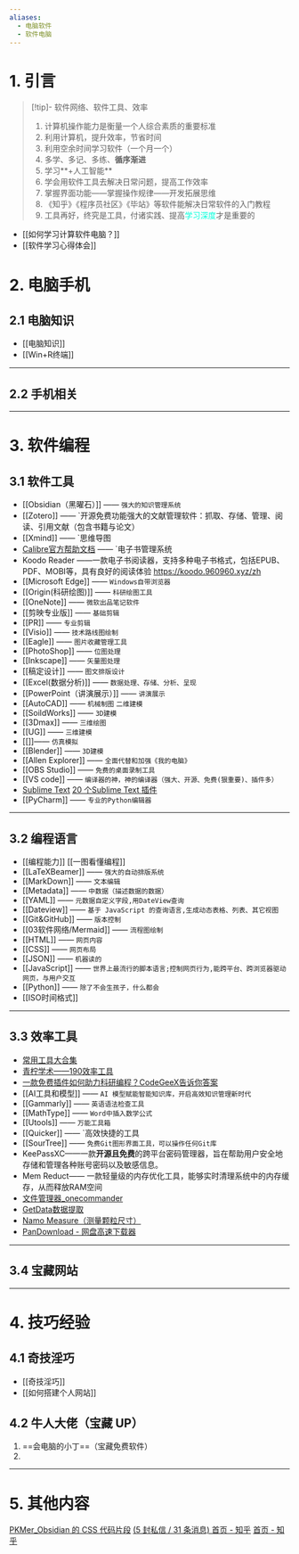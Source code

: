 ```yaml
---
aliases:
  - 电脑软件
  - 软件电脑
---
```

# 1. 引言 
> [!tip]- 软件网络、软件工具、效率
> 1. 计算机操作能力是衡量一个人综合素质的重要标准
> 2. 利用计算机，提升效率，节省时间
> 3. 利用空余时间学习软件（一个月一个）
> 4. 多学、多记、多练、**循序渐进**
> 5. 学习**+人工智能**
> 6. 学会用软件工具去解决日常问题，提高工作效率
> 7.  掌握界面功能——掌握操作规律——开发拓展思维
> 8. 《知乎》《程序员社区》《毕站》等软件能解决日常软件的入门教程
> 9. 工具再好，终究是工具，付诸实践、提高<font color="#00ffdc">学习深度</font>才是重要的 
- [[如何学习计算软件电脑？]]
- [[软件学习心得体会]]
# 2. 电脑手机 
## 2.1 电脑知识 
- [[电脑知识]]
- [[Win+R终端]]
---
## 2.2 手机相关 



---
# 3. 软件编程
## 3.1 软件工具 
- [[Obsidian（黑曜石）]] —— `强大的知识管理系统`
- [[Zotero]] —— `开源免费功能强大的文献管理软件：抓取、存储、管理、阅读、引用文献（包含书籍与论文）
-  [[Xmind]] —— `思维导图
- [Calibre官方帮助文档](https://manual.calibre-ebook.com/zh_CN/index.html) —— `电子书管理系统
- Koodo Reader ——一款电子书阅读器，支持多种电子书格式，包括EPUB、PDF、MOBI等，具有良好的阅读体验 https://koodo.960960.xyz/zh
- [[Microsoft Edge]] —— `Windows自带浏览器  `
- [[Origin(科研绘图)]] —— `科研绘图工具`
- [[OneNote]] —— `微软出品笔记软件 `
- [[剪映专业版]] —— `基础剪辑` 
- [[PR]] —— `专业剪辑`
- [[Visio]] —— `技术路线图绘制`
- [[Eagle]] —— `图片收藏管理工具`
- [[PhotoShop]] —— `位图处理`
- [[Inkscape]] —— `矢量图处理`
- [[稿定设计]] —— `图文排版设计`
- [[Excel(数据分析)]] —— `数据处理、存储、分析、呈现`
- [[PowerPoint（讲演展示）]] —— `讲演展示`
- [[AutoCAD]] —— `机械制图` `二维建模 `
- [[SoildWorks]] —— `3D建模`     
- [[3Dmax]] —— `三维绘图`
- [[UG]] —— `三维建模`
- [[]]—— `仿真模拟`
- [[Blender]] —— `3D建模`
- [[Allen Explorer]] —— `全面代替和加强《我的电脑》`
- [[OBS Studio]] —— `免费的桌面录制工具`
- [[VS code]] —— `编译器的神，神的编译器（强大、开源、免费(狠重要)、插件多）`
- [Sublime Text](https://www.sublimetext.com/)  [20 个Sublime Text 插件](https://www.cnblogs.com/wangluochong/p/14843592.html)
- [[PyCharm]] —— `专业的Python编辑器`
---
## 3.2 编程语言
- [[编程能力]] [[一图看懂编程]]
- [[LaTeXBeamer]] —— `强大的自动排版系统`
- [[MarkDown]] —— `文本编辑`
- [[Metadata]] —— `中数据（描述数据的数据）`
- [[YAML]] —— `元数据自定义字段,用DateView查询`
- [[Dateview]] —— `基于 JavaScript 的查询语言,生成动态表格、列表、其它视图`
- [[Git&GitHub]] —— `版本控制`
- [[03软件网络/Mermaid]] —— `流程图绘制`
- [[HTML]] —— `网页内容`
- [[CSS]] —— `网页布局`
- [[JSON]] —— `机器读的`
- [[JavaScript]] —— `世界上最流行的脚本语言;控制网页行为,能跨平台、跨浏览器驱动网页，与用户交互` 
- [[Python]] —— `除了不会生孩子，什么都会`
- [[ISO时间格式]]
---
## 3.3 效率工具 

- [常用工具大合集](https://mp.weixin.qq.com/s/tMZU2h92hhn_DRAqejV1_A)
-  [青柠学术——190效率工具](https://mp.weixin.qq.com/mp/appmsgalbum?action=getalbum&__biz=MzAxNzgyMDg0MQ==&scene=23&album_id=1363966991807381504&count=3#wechat_redirect)
-  [一款免费插件如何助力科研编程？CodeGeeX告诉你答案](https://mp.weixin.qq.com/s/2slqIjTBvyBDlrp3XXT_Zw)
- [[AI工具和模型]] —— `AI 模型赋能智能知识库，开启高效知识管理新时代`
- [[Gammarly]] —— `英语语法检查工具`
- [[MathType]] —— `Word中插入数学公式`
- [[Utools]] —— `万能工具箱`
- [[Quicker]] —— `高效快捷的工具
- [[SourTree]] —— `免费Git图形界面工具，可以操作任何Git库`
- KeePassXC——一款**开源且免费**的跨平台密码管理器，旨在帮助用户安全地存储和管理各种账号密码以及敏感信息。
- Mem Reduct—— 一款轻量级的内存优化工具，能够实时清理系统中的内存缓存，从而释放RAM空间
- [文件管理器_onecommander](https://blog.csdn.net/zsssss333/article/details/130052196)
- [GetData数据提取](https://blog.csdn.net/m0_49384451/article/details/125965738)
- [Namo Measure（测量颗粒尺寸）](https://v.douyin.com/id7vmHeY/)
- [PanDownload - 网盘高速下载器](https://pandownload.net/)
---
## 3.4 宝藏网站 



---

# 4. 技巧经验 

## 4.1 奇技淫巧 
- [[奇技淫巧]]
- [[如何搭建个人网站]]

## 4.2 牛人大佬（宝藏 UP）
1. ==会电脑的小丁==（宝藏免费软件）
2. 

---

# 5. 其他内容 
[PKMer_Obsidian 的 CSS 代码片段](https://pkmer.cn/Pkmer-Docs/10-obsidian/obsidian%E5%A4%96%E8%A7%82/obsidian%E7%9A%84css%E4%BB%A3%E7%A0%81%E7%89%87%E6%AE%B5/)
[(5 封私信 / 31 条消息) 首页 - 知乎](https://www.zhihu.com/)
[首页 - 知乎](https://www.zhihu.com/)
